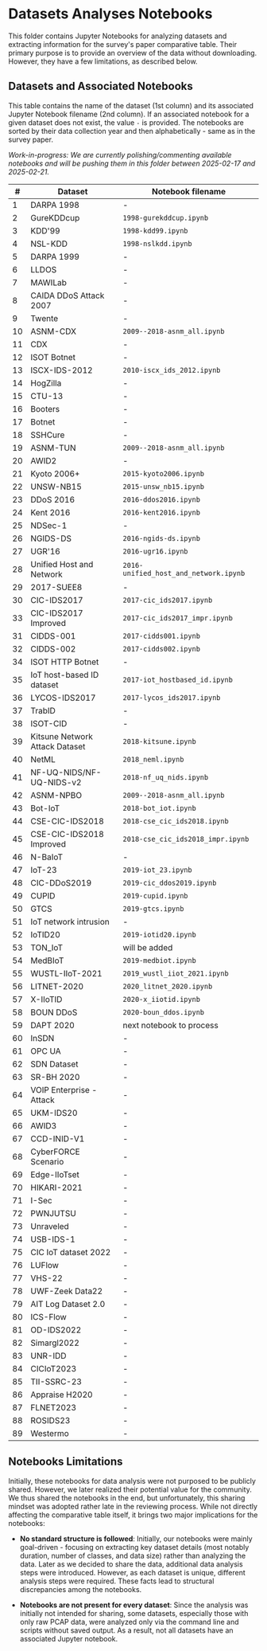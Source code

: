 # Datasets Analyses Notebooks

This folder contains Jupyter Notebooks for analyzing datasets and extracting information for the survey's paper comparative table. Their primary purpose is to provide an overview of the data without downloading. However, they have a few limitations, as described below.

## Datasets and Associated Notebooks

This table contains the name of the dataset (1st column) and its associated Jupyter Notebook filename (2nd column). If an associated notebook for a given dataset does not exist, the value `-` is provided. The notebooks are sorted by their data collection year and then alphabetically - same as in the survey paper.

_Work-in-progress: We are currently polishing/commenting available notebooks and will be pushing them in this folder between 2025-02-17 and 2025-02-21._

| #   | **Dataset**                    | **Notebook filename**            |
| --- | ------------------------------ | -------------------------------- |
| 1   | DARPA 1998                     | - |
| 2   | GureKDDcup                     | `1998-gurekddcup.ipynb` |
| 3   | KDD'99                         | `1998-kdd99.ipynb` |
| 4   | NSL-KDD                        | `1998-nslkdd.ipynb` |
| 5   | DARPA 1999                     | - |
| 6   | LLDOS                          | - |
| 7   | MAWILab                        | - |
| 8   | CAIDA DDoS Attack 2007         | - |
| 9   | Twente                         | - |
| 10  | ASNM-CDX                       | `2009--2018-asnm_all.ipynb` |
| 11  | CDX                            | - |
| 12  | ISOT Botnet                    | - |
| 13  | ISCX-IDS-2012                  | `2010-iscx_ids_2012.ipynb` |
| 14  | HogZilla                       | - |
| 15  | CTU-13                         | - |
| 16  | Booters                        | - |
| 17  | Botnet                         | - |
| 18  | SSHCure                        | - |
| 19  | ASNM-TUN                       | `2009--2018-asnm_all.ipynb` |
| 20  | AWID2                          | - |
| 21  | Kyoto 2006+                    | `2015-kyoto2006.ipynb` |
| 22  | UNSW-NB15                      | `2015-unsw_nb15.ipynb` |
| 23  | DDoS 2016                      | `2016-ddos2016.ipynb` |
| 24  | Kent 2016                      | `2016-kent2016.ipynb` |
| 25  | NDSec-1                        | - |
| 26  | NGIDS-DS                       | `2016-ngids-ds.ipynb` |
| 27  | UGR'16                         | `2016-ugr16.ipynb` |
| 28  | Unified Host and Network       | `2016-unified_host_and_network.ipynb` |
| 29  | 2017-SUEE8                     | - |
| 30  | CIC-IDS2017                    | `2017-cic_ids2017.ipynb` |
| 33  | CIC-IDS2017 Improved           | `2017-cic_ids2017_impr.ipynb` |
| 31  | CIDDS-001                      | `2017-cidds001.ipynb` |
| 32  | CIDDS-002                      | `2017-cidds002.ipynb` |
| 34  | ISOT HTTP Botnet               | - |
| 35  | IoT host-based ID dataset      | `2017-iot_hostbased_id.ipynb` |
| 36  | LYCOS-IDS2017                  | `2017-lycos_ids2017.ipynb` |
| 37  | TrabID                         | - |
| 38  | ISOT-CID                       | - |
| 39  | Kitsune Network Attack Dataset | `2018-kitsune.ipynb` |
| 40  | NetML                          | `2018_neml.ipynb` |
| 41  | NF-UQ-NIDS/NF-UQ-NIDS-v2       | `2018-nf_uq_nids.ipynb` |
| 42  | ASNM-NPBO                      | `2009--2018-asnm_all.ipynb` |
| 43  | Bot-IoT                        | `2018-bot_iot.ipynb` |
| 44  | CSE-CIC-IDS2018                | `2018-cse_cic_ids2018.ipynb` |
| 45  | CSE-CIC-IDS2018 Improved       | `2018-cse_cic_ids2018_impr.ipynb` |
| 46  | N-BaIoT                        | - |
| 47  | IoT-23                         | `2019-iot_23.ipynb` |
| 48  | CIC-DDoS2019                   | `2019-cic_ddos2019.ipynb` |
| 49  | CUPID                          | `2019-cupid.ipynb` |
| 50  | GTCS                           | `2019-gtcs.ipynb` |
| 51  | IoT network intrusion          | - |
| 52  | IoTID20                        | `2019-iotid20.ipynb` |
| 53  | TON_IoT                        | will be added |
| 54  | MedBIoT                        | `2019-medbiot.ipynb` |
| 55  | WUSTL-IIoT-2021                | `2019_wustl_iiot_2021.ipynb` |
| 56  | LITNET-2020                    | `2020_litnet_2020.ipynb` |
| 57  | X-IIoTID                       | `2020-x_iiotid.ipynb` |
| 58  | BOUN DDoS                      | `2020-boun_ddos.ipynb` |
| 59  | DAPT 2020                      | next notebook to process |
| 60  | InSDN                          | - |
| 61  | OPC UA                         | - |
| 62  | SDN Dataset                    | - |
| 63  | SR-BH 2020                     | - |
| 64  | VOIP Enterprise - Attack       | - |
| 65  | UKM-IDS20                      | - |
| 66  | AWID3                          | - |
| 67  | CCD-INID-V1                    | - |
| 68  | CyberFORCE Scenario            | - |
| 69  | Edge-IIoTset                   | - |
| 70  | HIKARI-2021                    | - |
| 71  | I-Sec                          | - |
| 72  | PWNJUTSU                       | - |
| 73  | Unraveled                      | - |
| 74  | USB-IDS-1                      | - |
| 75  | CIC IoT dataset 2022           | - |
| 76  | LUFlow                         | - |
| 77  | VHS-22                         | - |
| 78  | UWF-Zeek Data22                | - |
| 79  | AIT Log Dataset 2.0            | - |
| 80  | ICS-Flow                       | - |
| 81  | OD-IDS2022                     | - |
| 82  | Simargl2022                    | - |
| 83  | UNR-IDD                        | - |
| 84  | CICIoT2023                     | - |
| 85  | TII-SSRC-23                    | - |
| 86  | Appraise H2020                 | - |
| 87  | FLNET2023                      | - |
| 88  | ROSIDS23                       | - |
| 89  | Westermo                       | - |

## Notebooks Limitations

Initially, these notebooks for data analysis were not purposed to be publicly shared. However, we later realized their potential value for the community. We thus shared the notebooks in the end, but unfortunately, this sharing mindset was adopted rather late in the reviewing process. While not directly affecting the comparative table itself, it brings two major implications for the notebooks:

* **No standard structure is followed**: Initially, our notebooks were mainly goal-driven - focusing on extracting key dataset details (most notably duration, number of classes, and data size) rather than analyzing the data. Later as we decided to share the data, additional data analysis steps were introduced. However, as each dataset is unique, different analysis steps were required. These facts lead to structural discrepancies among the notebooks.

* **Notebooks are not present for every dataset**: Since the analysis was initially not intended for sharing, some datasets, especially those with only raw PCAP data, were analyzed only via the command line and scripts without saved output. As a result, not all datasets have an associated Jupyter notebook.
